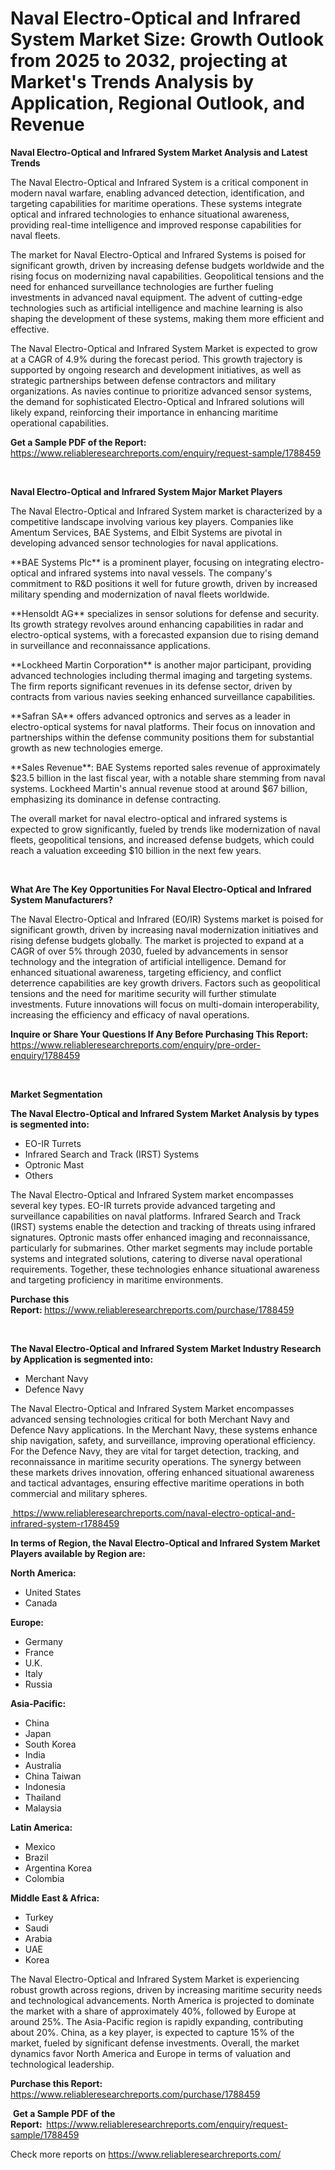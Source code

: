 <p><h1>Naval Electro-Optical and Infrared System Market Size: Growth Outlook from 2025 to 2032, projecting at Market's Trends Analysis by Application, Regional Outlook, and Revenue</h1></p><p><strong>Naval Electro-Optical and Infrared System Market Analysis and Latest Trends</strong></p>
<p><p>The Naval Electro-Optical and Infrared System is a critical component in modern naval warfare, enabling advanced detection, identification, and targeting capabilities for maritime operations. These systems integrate optical and infrared technologies to enhance situational awareness, providing real-time intelligence and improved response capabilities for naval fleets.</p><p>The market for Naval Electro-Optical and Infrared Systems is poised for significant growth, driven by increasing defense budgets worldwide and the rising focus on modernizing naval capabilities. Geopolitical tensions and the need for enhanced surveillance technologies are further fueling investments in advanced naval equipment. The advent of cutting-edge technologies such as artificial intelligence and machine learning is also shaping the development of these systems, making them more efficient and effective.</p><p>The Naval Electro-Optical and Infrared System Market is expected to grow at a CAGR of 4.9% during the forecast period. This growth trajectory is supported by ongoing research and development initiatives, as well as strategic partnerships between defense contractors and military organizations. As navies continue to prioritize advanced sensor systems, the demand for sophisticated Electro-Optical and Infrared solutions will likely expand, reinforcing their importance in enhancing maritime operational capabilities.</p></p>
<p><strong>Get a Sample PDF of the Report:&nbsp;</strong> <a href="https://www.reliableresearchreports.com/enquiry/request-sample/1788459?utm_campaign=2788&utm_medium=2&utm_source=Github&utm_content=ia&utm_term=11032025&utm_id=naval-electro-optical-and-infrared-system">https://www.reliableresearchreports.com/enquiry/request-sample/1788459</a></p>
<p>&nbsp;</p>
<p><strong>Naval Electro-Optical and Infrared System Major Market Players</strong></p>
<p><p>The Naval Electro-Optical and Infrared System market is characterized by a competitive landscape involving various key players. Companies like Amentum Services, BAE Systems, and Elbit Systems are pivotal in developing advanced sensor technologies for naval applications. </p><p>**BAE Systems Plc** is a prominent player, focusing on integrating electro-optical and infrared systems into naval vessels. The company's commitment to R&D positions it well for future growth, driven by increased military spending and modernization of naval fleets worldwide.</p><p>**Hensoldt AG** specializes in sensor solutions for defense and security. Its growth strategy revolves around enhancing capabilities in radar and electro-optical systems, with a forecasted expansion due to rising demand in surveillance and reconnaissance applications.</p><p>**Lockheed Martin Corporation** is another major participant, providing advanced technologies including thermal imaging and targeting systems. The firm reports significant revenues in its defense sector, driven by contracts from various navies seeking enhanced surveillance capabilities.</p><p>**Safran SA** offers advanced optronics and serves as a leader in electro-optical systems for naval platforms. Their focus on innovation and partnerships within the defense community positions them for substantial growth as new technologies emerge.</p><p>**Sales Revenue**: BAE Systems reported sales revenue of approximately $23.5 billion in the last fiscal year, with a notable share stemming from naval systems. Lockheed Martin's annual revenue stood at around $67 billion, emphasizing its dominance in defense contracting.</p><p>The overall market for naval electro-optical and infrared systems is expected to grow significantly, fueled by trends like modernization of naval fleets, geopolitical tensions, and increased defense budgets, which could reach a valuation exceeding $10 billion in the next few years.</p></p>
<p>&nbsp;</p>
<p><strong>What Are The Key Opportunities For Naval Electro-Optical and Infrared System Manufacturers?</strong></p>
<p><p>The Naval Electro-Optical and Infrared (EO/IR) Systems market is poised for significant growth, driven by increasing naval modernization initiatives and rising defense budgets globally. The market is projected to expand at a CAGR of over 5% through 2030, fueled by advancements in sensor technology and the integration of artificial intelligence. Demand for enhanced situational awareness, targeting efficiency, and conflict deterrence capabilities are key growth drivers. Factors such as geopolitical tensions and the need for maritime security will further stimulate investments. Future innovations will focus on multi-domain interoperability, increasing the efficiency and efficacy of naval operations.</p></p>
<p><strong>Inquire or Share Your Questions If Any Before Purchasing This Report:</strong> <a href="https://www.reliableresearchreports.com/enquiry/pre-order-enquiry/1788459?utm_campaign=2788&utm_medium=2&utm_source=Github&utm_content=ia&utm_term=11032025&utm_id=naval-electro-optical-and-infrared-system">https://www.reliableresearchreports.com/enquiry/pre-order-enquiry/1788459</a></p>
<p>&nbsp;</p>
<p><strong>Market Segmentation</strong></p>
<p><strong>The Naval Electro-Optical and Infrared System Market Analysis by types is segmented into:</strong></p>
<p><ul><li>EO-IR Turrets</li><li>Infrared Search and Track (IRST) Systems</li><li>Optronic Mast</li><li>Others</li></ul></p>
<p><p>The Naval Electro-Optical and Infrared System market encompasses several key types. EO-IR turrets provide advanced targeting and surveillance capabilities on naval platforms. Infrared Search and Track (IRST) systems enable the detection and tracking of threats using infrared signatures. Optronic masts offer enhanced imaging and reconnaissance, particularly for submarines. Other market segments may include portable systems and integrated solutions, catering to diverse naval operational requirements. Together, these technologies enhance situational awareness and targeting proficiency in maritime environments.</p></p>
<p><strong>Purchase this Report:&nbsp;</strong><a href="https://www.reliableresearchreports.com/purchase/1788459?utm_campaign=2788&utm_medium=2&utm_source=Github&utm_content=ia&utm_term=11032025&utm_id=naval-electro-optical-and-infrared-system">https://www.reliableresearchreports.com/purchase/1788459</a></p>
<p>&nbsp;</p>
<p><strong>The Naval Electro-Optical and Infrared System Market Industry Research by Application is segmented into:</strong></p>
<p><ul><li>Merchant Navy</li><li>Defence Navy</li></ul></p>
<p><p>The Naval Electro-Optical and Infrared System Market encompasses advanced sensing technologies critical for both Merchant Navy and Defence Navy applications. In the Merchant Navy, these systems enhance ship navigation, safety, and surveillance, improving operational efficiency. For the Defence Navy, they are vital for target detection, tracking, and reconnaissance in maritime security operations. The synergy between these markets drives innovation, offering enhanced situational awareness and tactical advantages, ensuring effective maritime operations in both commercial and military spheres.</p></p>
<p><a href="https://www.reliableresearchreports.com/naval-electro-optical-and-infrared-system-r1788459?utm_campaign=2788&utm_medium=2&utm_source=Github&utm_content=ia&utm_term=11032025&utm_id=naval-electro-optical-and-infrared-system">&nbsp;https://www.reliableresearchreports.com/naval-electro-optical-and-infrared-system-r1788459</a></p>
<p><strong>In terms of Region, the Naval Electro-Optical and Infrared System Market Players available by Region are:</strong></p>
<p>
    <p> <strong> North America: </strong>
        <ul>
            <li>United States</li>
            <li>Canada</li>
        </ul>
        </p> 
    <p> <strong> Europe: </strong>
        <ul>
            <li>Germany</li>
            <li>France</li>
            <li>U.K.</li>
            <li>Italy</li>
            <li>Russia</li>
        </ul>
        </p> 
    <p> <strong> Asia-Pacific: </strong>
        <ul>
            <li>China</li>
            <li>Japan</li>
            <li>South Korea</li>
            <li>India</li>
            <li>Australia</li>
            <li>China Taiwan</li>
            <li>Indonesia</li>
            <li>Thailand</li>
            <li>Malaysia</li>
        </ul>
        </p> 
    <p> <strong> Latin America: </strong>
        <ul>
            <li>Mexico</li>
            <li>Brazil</li>
            <li>Argentina Korea</li>
            <li>Colombia</li>
        </ul>
        </p> 
    <p> <strong> Middle East & Africa: </strong>
        <ul>
            <li>Turkey</li>
            <li>Saudi</li>
            <li>Arabia</li>
            <li>UAE</li>
            <li>Korea</li>
        </ul>
    </p>
    </p>
<p><p>The Naval Electro-Optical and Infrared System Market is experiencing robust growth across regions, driven by increasing maritime security needs and technological advancements. North America is projected to dominate the market with a share of approximately 40%, followed by Europe at around 25%. The Asia-Pacific region is rapidly expanding, contributing about 20%. China, as a key player, is expected to capture 15% of the market, fueled by significant defense investments. Overall, the market dynamics favor North America and Europe in terms of valuation and technological leadership.</p></p>
<p><strong>Purchase this Report: </strong><a href="https://www.reliableresearchreports.com/purchase/1788459?utm_campaign=2788&utm_medium=2&utm_source=Github&utm_content=ia&utm_term=11032025&utm_id=naval-electro-optical-and-infrared-system">https://www.reliableresearchreports.com/purchase/1788459</a></p>
<p>&nbsp;<strong>Get a Sample PDF of the Report:&nbsp;&nbsp;</strong><a href="https://www.reliableresearchreports.com/enquiry/request-sample/1788459?utm_campaign=2788&utm_medium=2&utm_source=Github&utm_content=ia&utm_term=11032025&utm_id=naval-electro-optical-and-infrared-system">https://www.reliableresearchreports.com/enquiry/request-sample/1788459</a></p>
<p><strong></strong></p>
<p>Check more reports on <a href="https://www.reliableresearchreports.com/?utm_campaign=2788&utm_medium=2&utm_source=Github&utm_content=ia&utm_term=11032025&utm_id=naval-electro-optical-and-infrared-system">https://www.reliableresearchreports.com/</a></p>